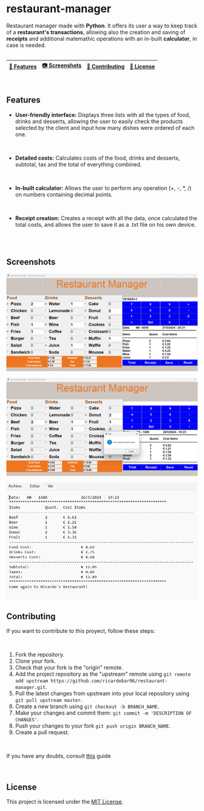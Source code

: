 # restaurant-manager
Restaurant manager made with <b>Python</b>. It offers its user a way to keep track of a <b>restaurant's transactions</b>, allowing also the creation and saving of <b>receipts</b> and additional matemathic operations with an in-built <b>calculator</b>, in case is needed.
<br>
<br>

| [📖 Features](#features) | [:camera: Screenshots](#screenshots) | [🤝 Contributing](#contributing) | [🔖 License](#license) |
|  -------- | ----------- | ----------- | ----------- |

<br>

## Features

* **User-friendly interface:** Displays three lists with all the types of food, drinks and desserts, allowing the user to easily check the products selected by the client and input how many dishes were ordered of each one.
<br>
 
* **Detailed costs:** Calculates costs of the food, drinks and desserts, subtotal, tax and the total of everything combined.
<br>

* **In-built calculator:** Allows the user to perform any operation (+, -, *, /) on numbers containing decimal points.
<br>

* **Receipt creation:** Creates a receipt with all the data, once calculated the total costs, and allows the user to save it as a .txt file on his own device.
<br>

<br>

## Screenshots

![](images/total.png)

![](images/receipt.png)

![](images/file.png)

## Contributing
If you want to contribute to this proyect, follow these steps:

<br>

1. Fork the repository.
3. Clone your fork.
4. Check that your fork is the "origin" remote.
5. Add the project repository as the "upstream" remote using `git remote add upstream https://github.com/ricardobar96/restaurant-manager.git`.
6. Pull the latest changes from upstream into your local repository using `git pull upstream master`.
7. Create a new branch using `git checkout -b BRANCH_NAME`.
8. Make your changes and commit them: `git commit -m 'DESCRIPTION OF CHANGES'`.
9. Push your changes to your fork `git push origin BRANCH_NAME`.
10. Create a pull request.
 
<br>

If you have any doubts, consult [this](https://www.dataschool.io/how-to-contribute-on-github/) guide

<br>

## License
This project is licensed under the [MIT License](LICENSE.txt).
